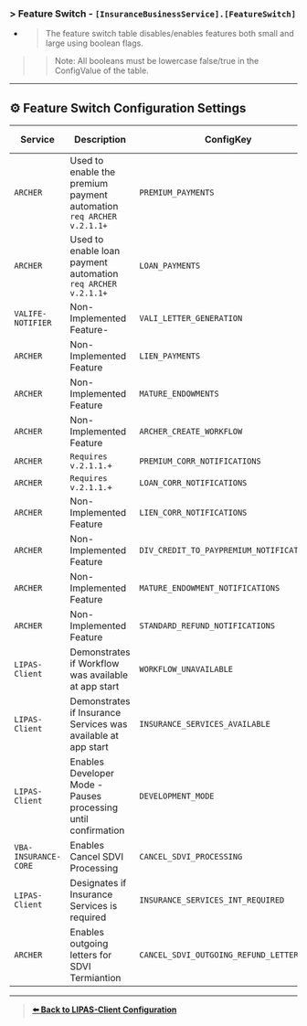 ### > Feature Switch - `[InsuranceBusinessService].[FeatureSwitch]`

+ > The feature switch table disables/enables features both small and large using boolean flags. 
>> Note: All booleans must be lowercase false/true in the ConfigValue of the table.

---

## ⚙️ Feature Switch Configuration Settings

| Service                 | Description                                         | ConfigKey             |  Config Value            | Value Type    |   
|-------------------------|----------------------------------------------       |---------------        |--------------------------|-------|
| `ARCHER`| Used to enable the premium payment automation `req ARCHER v.2.1.1+` | `PREMIUM_PAYMENTS`           | `true`  | Boolean|                      
| `ARCHER`| Used to enable loan payment automation `req ARCHER v.2.1.1+`        | `LOAN_PAYMENTS`| `true` |Boolean|                           
| `VALIFE-NOTIFIER`| Non-Implemented Feature-                                   | `VALI_LETTER_GENERATION` | `true`| Boolean|
| `ARCHER` | Non-Implemented Feature                                            | `LIEN_PAYMENTS`| `false` | Boolean|
| `ARCHER` | Non-Implemented Feature                                            | `MATURE_ENDOWMENTS`| `false` | Boolean|
| `ARCHER` | Non-Implemented Feature                                            | `ARCHER_CREATE_WORKFLOW`| `false` | Boolean|
| `ARCHER` | `Requires v.2.1.1.+       `                                        | `PREMIUM_CORR_NOTIFICATIONS`| `false` | Boolean|
| `ARCHER` | `Requires v.2.1.1.+       `                                        | `LOAN_CORR_NOTIFICATIONS`| `false` | Boolean|
| `ARCHER` | Non-Implemented Feature                                            | `LIEN_CORR_NOTIFICATIONS`| `false` | Boolean|
| `ARCHER` | Non-Implemented Feature                                            | `DIV_CREDIT_TO_PAYPREMIUM_NOTIFICATIONS`| `false` | Boolean|
| `ARCHER` | Non-Implemented Feature                                            | `MATURE_ENDOWMENT_NOTIFICATIONS`| `false` | Boolean|
| `ARCHER` | Non-Implemented Feature                                            | `STANDARD_REFUND_NOTIFICATIONS`| `false` | Boolean|
| `LIPAS-Client` | Demonstrates if Workflow was available at app start                | `WORKFLOW_UNAVAILABLE`| `true` | Boolean|
| `LIPAS-Client` | Demonstrates if Insurance Services was available at app start      | `INSURANCE_SERVICES_AVAILABLE`| `false` | Boolean|
| `LIPAS-Client` | Enables Developer Mode - Pauses processing until confirmation      | `DEVELOPMENT_MODE`| `true` | Boolean|
| `VBA-INSURANCE-CORE` | Enables Cancel SDVI Processing     | `CANCEL_SDVI_PROCESSING`| `true` | Boolean|
| `LIPAS-Client` | Designates if Insurance Services is required     | `INSURANCE_SERVICES_INT_REQUIRED`| `false` | Boolean|
| `ARCHER` | Enables outgoing letters for SDVI Termiantion      | `CANCEL_SDVI_OUTGOING_REFUND_LETTERS`| `false` | Boolean|

                        


---

> **[⬅️ Back to LIPAS-Client Configuration](../Configuration/LIPAS-Client.Configuration.md)**